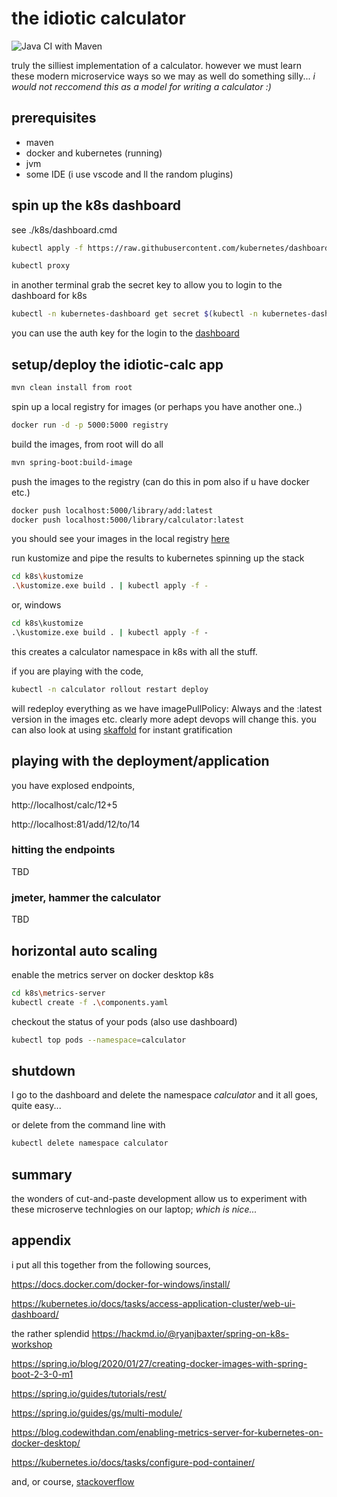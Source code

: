 # the idiotic calculator

![Java CI with Maven](https://github.com/erniehs/idiotic-calc/workflows/Java%20CI%20with%20Maven/badge.svg)

truly the silliest implementation of a calculator. however we must learn these modern microservice ways so we may as well do something silly... _i would not reccomend this as a model for writing a calculator :)_

## prerequisites

- maven
- docker and kubernetes (running)
- jvm
- some IDE (i use vscode and ll the random plugins)

## spin up the k8s dashboard

see ./k8s/dashboard.cmd

```sh
kubectl apply -f https://raw.githubusercontent.com/kubernetes/dashboard/v2.0.0/aio/deploy/recommended.yaml

kubectl proxy
```

in another terminal grab the secret key to allow you to login to the dashboard for k8s

```sh
kubectl -n kubernetes-dashboard get secret $(kubectl -n kubernetes-dashboard get sa/kubernetes-dashboard -o jsonpath="{.secrets[0].name}") -o go-template="{{.data.token | base64decode}}"
```

you can use the auth key for the login to the [dashboard](http://localhost:8001/api/v1/namespaces/kubernetes-dashboard/services/https:kubernetes-dashboard:/proxy/)

## setup/deploy the idiotic-calc app

```sh
mvn clean install from root
```

spin up a local registry for images (or perhaps you have another one..)

```sh
docker run -d -p 5000:5000 registry
```

build the images, from root will do all

```sh
mvn spring-boot:build-image
```

push the images to the registry (can do this in pom also if u have docker etc.)

```sh
docker push localhost:5000/library/add:latest
docker push localhost:5000/library/calculator:latest
```

you should see your images in the local registry [here](http://localhost:5000/v2/_catalog)

run kustomize and pipe the results to kubernetes spinning up the stack

```sh
cd k8s\kustomize
.\kustomize.exe build . | kubectl apply -f -
```

or, windows

```cmd
cd k8s\kustomize
.\kustomize.exe build . | kubectl apply -f -
```

this creates a calculator namespace in k8s with all the stuff.

if you are playing with the code, 

```sh
kubectl -n calculator rollout restart deploy
```

will redeploy everything as we have imagePullPolicy: Always and the :latest version in the images etc.  clearly more adept devops will change this.
you can also look at using [skaffold](https://skaffold.dev/docs/install/) for instant gratification

## playing with the deployment/application

you have explosed endpoints,

http://localhost/calc/12+5

http://localhost:81/add/12/to/14

### hitting the endpoints

TBD

### jmeter, hammer the calculator

TBD

## horizontal auto scaling

enable the metrics server on docker desktop k8s

```sh
cd k8s\metrics-server
kubectl create -f .\components.yaml
```

checkout the status of your pods (also use dashboard)

```sh
kubectl top pods --namespace=calculator
```

## shutdown

I go to the dashboard and delete the namespace _calculator_ and it all goes, quite easy...

or delete from the command line with

```sh
kubectl delete namespace calculator
```

## summary

the wonders of cut-and-paste development allow us to experiment with these microserve technlogies on our laptop; _which is nice..._

## appendix

i put all this together from the following sources,

https://docs.docker.com/docker-for-windows/install/

https://kubernetes.io/docs/tasks/access-application-cluster/web-ui-dashboard/

the rather splendid https://hackmd.io/@ryanjbaxter/spring-on-k8s-workshop

https://spring.io/blog/2020/01/27/creating-docker-images-with-spring-boot-2-3-0-m1

https://spring.io/guides/tutorials/rest/

https://spring.io/guides/gs/multi-module/

https://blog.codewithdan.com/enabling-metrics-server-for-kubernetes-on-docker-desktop/

https://kubernetes.io/docs/tasks/configure-pod-container/

and, or course, [stackoverflow](https://stackoverflow.com/)
